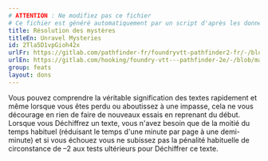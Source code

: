 ```yaml
---
# ATTENTION : Ne modifiez pas ce fichier
# Ce fichier est généré automatiquement par un script d'après les données du module Foundry VTT officiel et de sa traduction
title: Résolution des mystères
titleEn: Unravel Mysteries
id: 2Tla5D1vpGioh42x
urlFr: https://gitlab.com/pathfinder-fr/foundryvtt-pathfinder2-fr/-/blob/master/data/feats/2Tla5D1vpGioh42x.htm
urlEn: https://gitlab.com/hooking/foundry-vtt---pathfinder-2e/-/blob/master/packs/data/feats.db/unravel-mysteries.json
group: feats
layout: dons
---
```

Vous pouvez comprendre la véritable signification des textes rapidement et même lorsque vous êtes perdu ou aboutissez à une impasse, cela ne vous décourage en rien de faire de nouveaux essais en reprenant du début. Lorsque vous Déchiffrez un texte, vous n'avez besoin que de la moitié du temps habituel (réduisant le temps d'une minute par page à une demi-minute) et si vous échouez vous ne subissez pas la pénalité habituelle de circonstance de –2 aux tests ultérieurs pour Déchiffrer ce texte.



